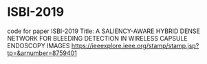 # ISBI-2019
code for paper ISBI-2019
Title:
A SALIENCY-AWARE HYBRID DENSE NETWORK FOR BLEEDING DETECTION IN WIRELESS CAPSULE ENDOSCOPY IMAGES
https://ieeexplore.ieee.org/stamp/stamp.jsp?tp=&arnumber=8759401


